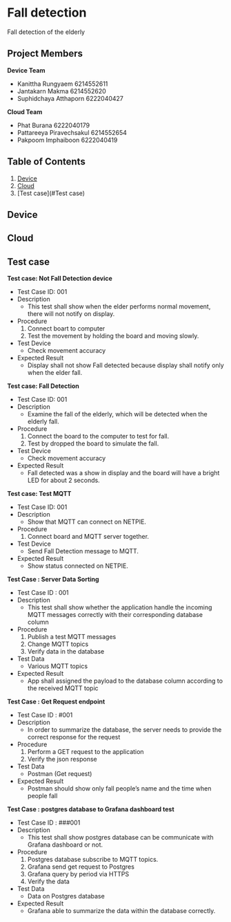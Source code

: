 # Fall detection
Fall detection of the elderly

## Project Members
**Device Team**
- Kanittha Rungyaem 6214552611
- Jantakarn Makma 6214552620
- Suphidchaya Atthaporn 6222040427

**Cloud Team**
- Phat Burana 6222040179
- Pattareeya Piravechsakul 6214552654
- Pakpoom Imphaiboon 6222040419

## Table of Contents
1. [Device](#Device)
2. [Cloud](#Cloud)
3. [Test case](#Test case)

## Device

## Cloud

## Test case
**Test case: Not Fall Detection device**
- Test Case ID: 001
- Description
	- This test shall show when the elder performs normal movement, there will not notify on display.
- Procedure
	1. Connect boart to computer
	2. Test the movement by holding the board and moving slowly.
- Test Device
	- Check movement accuracy
- Expected Result
	- Display shall not show Fall detected because display shall notify only when the elder fall.

**Test case: Fall Detection**
- Test Case ID: 001
- Description
	- Examine the fall of the elderly, which will be detected when the elderly fall.
- Procedure
	1. Connect the board to the computer to test for fall.
	2. Test by dropped the board to simulate the fall.
- Test Device
	- Check movement accuracy
- Expected Result
	- Fall detected was a show in display and the board will have a bright LED for about 2 seconds.

**Test case: Test MQTT**
- Test Case ID: 001
- Description
	- Show that MQTT can connect on NETPIE. 
- Procedure
	1. Connect board and MQTT server together.
- Test Device
	- Send Fall Detection message to MQTT.
- Expected Result
	- Show status connected on NETPIE.

**Test Case : Server Data Sorting**
- Test Case ID : 001
- Description
	- This test shall show whether the application handle the incoming MQTT messages correctly with their corresponding database column
- Procedure
	1. Publish a test MQTT messages
	2. Change MQTT topics
	3. Verify data in the database
- Test Data
	- Various MQTT topics
- Expected Result
	- App shall assigned the payload to the database column according to the received MQTT topic


**Test Case : Get Request endpoint**
- Test Case ID : #001
- Description
	- In order to summarize the database, the server needs to provide the correct response for the request
- Procedure
	1. Perform a GET request to the application
	2. Verify the json response
- Test Data
	- Postman (Get request)
- Expected Result
	- Postman should show only fall people’s name and the time when people fall

**Test Case : postgres database to Grafana dashboard test**
- Test Case ID : ###001
- Description
	- This test shall show postgres database can be communicate with Grafana dashboard or not.
- Procedure
	1. Postgres database subscribe to MQTT topics.
	2. Grafana send get request to Postgres
	3. Grafana query by period via HTTPS
	4. Verify the data 
- Test Data
	- Data on Postgres database
- Expected Result
	- Grafana able to summarize the data within the database correctly.
